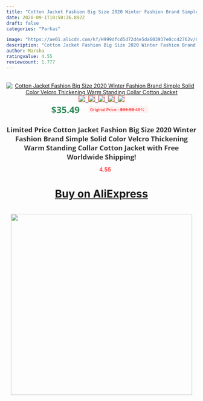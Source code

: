 ```yaml
---
title: "Cotton Jacket Fashion Big Size 2020 Winter Fashion Brand Simple Solid Color Velcro Thickening Warm Standing Collar Cotton Jacket"
date: 2020-09-1T10:50:36.892Z
draft: false
categories: "Parkas"

image: "https://ae01.alicdn.com/kf/H999dfcd5d72d4e5da603937e0cc42762v/Cotton-Jacket-Fashion-Big-Size-2020-Winter-Fashion-Brand-Simple-Solid-Color-Velcro-Thickening-Warm-Standing.jpg"
description: "Cotton Jacket Fashion Big Size 2020 Winter Fashion Brand Simple Solid Color Velcro Thickening Warm Standing Collar Cotton Jacket"
author: Marsha
ratingvalue: 4.55
reviewcount: 1.777
---
```

<br>
<div style="text-align: center;">
<a href="https://s.click.aliexpress.com/e/_AT5Oat" target="_blank" rel="nofollow noopener noreferrer"><img alt="Cotton Jacket Fashion Big Size 2020 Winter Fashion Brand Simple Solid Color Velcro Thickening Warm Standing Collar Cotton Jacket" class="magnifier-image" src="https://ae01.alicdn.com/kf/H999dfcd5d72d4e5da603937e0cc42762v/Cotton-Jacket-Fashion-Big-Size-2020-Winter-Fashion-Brand-Simple-Solid-Color-Velcro-Thickening-Warm-Standing.jpg_640x640.jpg">
<br>
<img style="border:1px solid salmon" src="https://ae01.alicdn.com/kf/H999dfcd5d72d4e5da603937e0cc42762v/Cotton-Jacket-Fashion-Big-Size-2020-Winter-Fashion-Brand-Simple-Solid-Color-Velcro-Thickening-Warm-Standing.jpg_120x120.jpg">&nbsp;&nbsp;<img style="border:1px solid salmon" src="https://ae01.alicdn.com/kf/H5c15bf0520f9409aa5d0cc750e2e1ae6B/Cotton-Jacket-Fashion-Big-Size-2020-Winter-Fashion-Brand-Simple-Solid-Color-Velcro-Thickening-Warm-Standing.jpg_120x120.jpg">&nbsp;&nbsp;<img style="border:1px solid salmon" src="https://ae01.alicdn.com/kf/H8b648601443842bdbe72b140bc2028752/Cotton-Jacket-Fashion-Big-Size-2020-Winter-Fashion-Brand-Simple-Solid-Color-Velcro-Thickening-Warm-Standing.jpg_120x120.jpg">&nbsp;&nbsp;<img style="border:1px solid salmon" src="https://ae01.alicdn.com/kf/H8bfb7afce12a4be9b0e847854f0e15f3n/Cotton-Jacket-Fashion-Big-Size-2020-Winter-Fashion-Brand-Simple-Solid-Color-Velcro-Thickening-Warm-Standing.jpg_120x120.jpg">&nbsp;&nbsp;<img style="border:1px solid salmon" src="https://ae01.alicdn.com/kf/Hc053c106ace84c8a95b3a409526bcb72R/Cotton-Jacket-Fashion-Big-Size-2020-Winter-Fashion-Brand-Simple-Solid-Color-Velcro-Thickening-Warm-Standing.jpg_120x120.jpg"></a></div><br0>
<div style="text-align: center;"><span style="background-color: white; border: 0px; box-sizing: border-box; color: seagreen; display: inline-block; font-family: &quot;open sans&quot; , &quot;arial&quot; , &quot;helvetica&quot; , sans-serif , &quot;heiti&quot;; font-size: 24px; font-stretch: inherit; font-weight: 700; line-height: inherit; margin: 0px 10px 0px 0px; padding: 0px; vertical-align: middle;">$35.49 </span>
<span style="background: rgb(255 , 241 , 241); border-radius: 3px; border: 0px; box-sizing: border-box; color: #ff4747; display: inline-block; font-family: inherit; font-size: 12px; font-stretch: inherit; font-style: inherit; font-variant: inherit; font-weight: 600; line-height: inherit; margin: 0px; padding: 2px 5px; transform: scale(0.9); vertical-align: middle;">Original Price : <b style="text-decoration: line-through;">$69.58 </b> 49%&nbsp;&nbsp;</span></div>
<h1 style="color: #333333; display: inline-block; font-family: &quot;open sans&quot; , &quot;arial&quot; , &quot;helvetica&quot; , sans-serif , &quot;heiti&quot;; font-size: 18px; font-stretch: inherit; font-weight: 700; text-align: center;">Limited Price Cotton Jacket Fashion Big Size 2020 Winter Fashion Brand Simple Solid Color Velcro Thickening Warm Standing Collar Cotton Jacket with Free Worldwide Shipping!</h1>
<div style="color: #ff4747; text-align: center;">
<img src="https://4.bp.blogspot.com/-M0ZcTcb-5uY/XleCXlxnR4I/AAAAAAAAAEc/OrjgMkXV1oMQFaCRZj5HQwOCBcu3w1FegCPcBGAYYCw/s1600/star.png" style="height: 15px;">&nbsp;<b>4.55</b></div>
<div class="button_cont" align="center"><a class="buynow_a" href="https://s.click.aliexpress.com/e/_AT5Oat" target="_blank" rel="nofollow noopener noreferrer"><H1>Buy on AliExpress</H1></a></div><br>
<div class="separator" style="clear: both; text-align: center;">
<img src="https://lh3.googleusercontent.com/-pTy5HemUv9M/XlePHvY0dAI/AAAAAAAAAE4/0nX5iRUoIWY8eMW9Dpxeirr157OZliDIgCLcBGAsYHQ/s1600/badge.gif" width="480">
</div>
